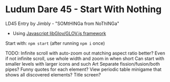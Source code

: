 Ludum Dare 45 - Start With Nothing
============================

LD45 Entry by Jimbly - "SOMtHINGa from NoThINGa"

* Using [Javascript libGlov/GLOV.js framework](https://github.com/Jimbly/glovjs)

Start with: `npm start` (after running `npm i` once)

TODO:
  Infinite scroll with auto-zoom out matching aspect ratio better?
    Even if not infinite scroll, use whole width and zoom in when short
    Can start with smaller levels with larger icons and such
  Art
    Separate fission/fusion/both pipes?
  Funny quotes for each element?
    View periodic table minigame that shows all discovered elements?
  Title screen?

